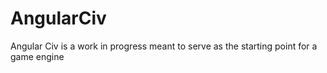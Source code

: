 AngularCiv
==========

Angular Civ is a work in progress meant to serve as the starting point for a game engine
